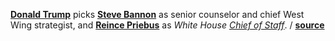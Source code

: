 **[Donald Trump](https://en.wikipedia.org/wiki/Donald_Trump "Wiki Donald
Trump")** picks **[Steve Bannon](https://en.wikipedia.org/wiki/Steve_Bannon
"Wiki Steve Bannon")** as senior counselor and chief West Wing strategist, and
**[Reince Priebus](https://en.wikipedia.org/wiki/Reince_Priebus)** as _White
House [Chief of
Staff](https://en.wikipedia.org/wiki/White_House_Chief_of_Staff)_.
/ **[source](https://www.nytimes.com/2016/11/14/us/politics/reince-priebus-chief-of-staff-donald-trump.html)**
